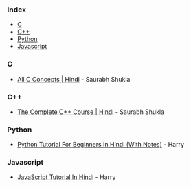 ### Index
* [C](#C)
* [C++](#C++)
* [Python](#Python)
* [Javascript](#Javascript)
### C
* [All C Concepts | Hindi](https://www.youtube.com/playlist?list=PL7ersPsTyYt1d8g5qaxbE6sjWDzs4D_1v) - Saurabh Shukla
### C++
* [The Complete C++ Course | Hindi](https://www.youtube.com/playlist?list=PLLYz8uHU480j37APNXBdPz7YzAi4XlQUF) - Saurabh Shukla
### Python
* [Python Tutorial For Beginners In Hindi (With Notes)](https://www.youtube.com/watch?v=gfDE2a7MKjA) - Harry
### Javascript
* [JavaScript Tutorial In Hindi](https://www.youtube.com/watch?v=hKB-YGF14SY) - Harry
